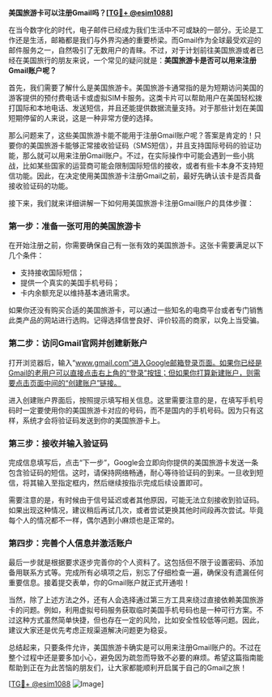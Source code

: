 **美国旅游卡可以注册Gmail吗？[[TG💪+ @esim1088](https://t.me/s/esim1088)]**

在当今数字化的时代，电子邮件已经成为我们生活中不可或缺的一部分。无论是工作还是生活，邮箱都是我们与外界沟通的重要桥梁。而Gmail作为全球最受欢迎的邮件服务之一，自然吸引了无数用户的青睐。不过，对于计划前往美国旅游或者已经在美国旅行的朋友来说，一个常见的疑问就是：**美国旅游卡是否可以用来注册Gmail账户呢？**

首先，我们需要了解什么是美国旅游卡。美国旅游卡通常指的是为短期访问美国的游客提供的预付费电话卡或虚拟SIM卡服务。这类卡片可以帮助用户在美国轻松拨打国际和本地电话、发送短信，并且还能提供数据流量支持。对于那些计划在美国短期停留的人来说，这是一种非常方便的选择。

那么问题来了，这些美国旅游卡能不能用于注册Gmail账户呢？答案是肯定的！只要你的美国旅游卡能够正常接收验证码（SMS短信），并且支持国际号码的验证功能，那么就可以用来注册Gmail账户。不过，在实际操作中可能会遇到一些小挑战，比如某些国家的运营商可能会限制国际短信的接收，或者有些卡本身不支持短信功能。因此，在决定使用美国旅游卡注册Gmail之前，最好先确认该卡是否具备接收验证码的功能。

接下来，我们就来详细讲解一下如何用美国旅游卡注册Gmail账户的具体步骤：

### 第一步：准备一张可用的美国旅游卡

在开始注册之前，你需要确保自己有一张有效的美国旅游卡。这张卡需要满足以下几个条件：
- 支持接收国际短信；
- 提供一个真实的美国手机号码；
- 卡内余额充足以维持基本通讯需求。

如果你还没有购买合适的美国旅游卡，可以通过一些知名的电商平台或者专门销售此类产品的网站进行选购。记得选择信誉良好、评价较高的商家，以免上当受骗。

### 第二步：访问Gmail官网并创建新账户

打开浏览器后，输入“www.gmail.com”进入Google邮箱登录页面。如果你已经是Gmail的老用户可以直接点击右上角的“登录”按钮；但如果你打算新建账户，则需要点击页面中间的“创建账户”链接。

进入创建账户界面后，按照提示填写相关信息。这里需要注意的是，在填写手机号码时一定要使用你的美国旅游卡对应的号码，而不是国内的手机号码。因为只有这样，系统才会将验证码发送到你的美国旅游卡上。

### 第三步：接收并输入验证码

完成信息填写后，点击“下一步”，Google会立即向你提供的美国旅游卡发送一条包含验证码的短信。这时，请保持网络畅通，耐心等待验证码的到来。一旦收到短信，将其输入至指定框内，然后继续按指示完成后续设置即可。

需要注意的是，有时候由于信号延迟或者其他原因，可能无法立刻接收到验证码。如果出现这种情况，建议稍后再试几次，或者尝试更换其他时间段再次尝试。毕竟每个人的情况都不一样，偶尔遇到小麻烦也是正常的。

### 第四步：完善个人信息并激活账户

最后一步就是根据要求逐步完善你的个人资料了。这包括但不限于设置密码、添加备用联系方式等。完成所有必填项之后，别忘了仔细检查一遍，确保没有遗漏任何重要信息。接着提交表单，你的Gmail账户就正式开通啦！

当然，除了上述方法之外，还有人会选择通过第三方工具来绕过直接依赖美国旅游卡的问题。例如，利用虚拟号码服务获取临时美国手机号码也是一种可行方案。不过这种方式虽然简单快捷，但也存在一定的风险，比如安全性较低等问题。因此，建议大家还是优先考虑正规渠道解决问题更为稳妥。

总结起来，只要条件允许，美国旅游卡确实是可以用来注册Gmail账户的。不过在整个过程中还是要多加小心，避免因为疏忽而导致不必要的麻烦。希望这篇指南能帮助到正在为此苦恼的朋友们，让大家都能顺利开启属于自己的Gmail之旅！

[[TG💪+ @esim1088](https://t.me/s/esim1088) ![Image](https://i.postimg.cc/4NQfJmqS/Snipaste-2025-05-13-00-14-12.png)]